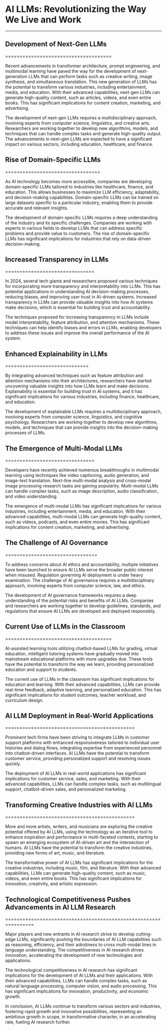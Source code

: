 # AI LLMs: Revolutionizing the Way We Live and Work
-----------------------------------------------

## Development of Next-Gen LLMs
=====================================

Recent advancements in transformer architecture, prompt engineering, and multimodal learning have paved the way for the development of next-generation LLMs that can perform tasks such as creative writing, image synthesis, and simultaneous translation. This new generation of LLMs has the potential to transform various industries, including entertainment, media, and education. With their advanced capabilities, next-gen LLMs can generate high-quality content, such as articles, videos, and even entire books. This has significant implications for content creation, marketing, and advertising.

The development of next-gen LLMs requires a multidisciplinary approach, involving experts from computer science, linguistics, and creative arts. Researchers are working together to develop new algorithms, models, and techniques that can handle complex tasks and generate high-quality output. The advancements in next-gen LLMs are expected to have a significant impact on various sectors, including education, healthcare, and finance.

## Rise of Domain-Specific LLMs
=================================

As AI technology becomes more accessible, companies are developing domain-specific LLMs tailored to industries like healthcare, finance, and education. This allows businesses to maximize LLM efficiency, adaptability, and decision-making capabilities. Domain-specific LLMs can be trained on large datasets specific to a particular industry, enabling them to provide accurate and relevant insights.

The development of domain-specific LLMs requires a deep understanding of the industry and its specific challenges. Companies are working with experts in various fields to develop LLMs that can address specific problems and provide value to customers. The rise of domain-specific LLMs has significant implications for industries that rely on data-driven decision-making.

## Increased Transparency in LLMs
===============================

In 2024, several tech giants and researchers proposed various techniques for incorporating more transparency and interpretability into LLMs. This has potential applications in understanding AI decision-making processes, reducing biases, and improving user trust in AI-driven systems. Increased transparency in LLMs can provide valuable insights into how AI systems make decisions, which is essential for building trust and accountability.

The techniques proposed for increasing transparency in LLMs include model interpretability, feature attribution, and attention mechanisms. These techniques can help identify biases and errors in LLMs, enabling developers to address these issues and improve the overall performance of the AI system.

## Enhanced Explainability in LLMs
=============================

By integrating advanced techniques such as feature attribution and attention mechanisms into their architectures, researchers have started uncovering valuable insights into how LLMs learn and make decisions. Explainability is essential for building trust in AI systems, and it has significant implications for various industries, including finance, healthcare, and education.

The development of explainable LLMs requires a multidisciplinary approach, involving experts from computer science, linguistics, and cognitive psychology. Researchers are working together to develop new algorithms, models, and techniques that can provide insights into the decision-making processes of LLMs.

## The Emergence of Multi-Modal LLMs
===============================

Developers have recently achieved numerous breakthroughs in multimodal learning using techniques like video captioning, audio generation, and image-text translation. Next-line multi-modal analysis and cross-modal image processing research tasks are gaining popularity. Multi-modal LLMs can handle complex tasks, such as image description, audio classification, and video understanding.

The emergence of multi-modal LLMs has significant implications for various industries, including entertainment, media, and education. With their advanced capabilities, multi-modal LLMs can generate high-quality content, such as videos, podcasts, and even entire movies. This has significant implications for content creation, marketing, and advertising.

## The Challenge of AI Governance
================================

To address concerns about AI ethics and accountability, multiple initiatives have been launched to ensure AI LLMs serve the broader public interest when misused. Regulation governing AI deployment is under heavy examination. The challenge of AI governance requires a multidisciplinary approach, involving experts from computer science, law, and ethics.

The development of AI governance frameworks requires a deep understanding of the potential risks and benefits of AI LLMs. Companies and researchers are working together to develop guidelines, standards, and regulations that ensure AI LLMs are developed and deployed responsibly.

## Current Use of LLMs in the Classroom
=====================================

AI-assisted learning tools utilizing chatbot-based LLMs for grading, virtual education, intelligent tutoring systems have gradually moved into mainstream educational platforms with more upgrades due. These tools have the potential to transform the way we learn, providing personalized education and support to students.

The current use of LLMs in the classroom has significant implications for education and learning. With their advanced capabilities, LLMs can provide real-time feedback, adaptive learning, and personalized education. This has significant implications for student outcomes, teacher workload, and curriculum design.

## AI LLM Deployment in Real-World Applications
=============================================

Prominent tech firms have been striving to integrate LLMs in customer support platforms with enhanced responsiveness tailored to individual user histories and dialog flows, integrating expertise from experienced personnel into chatbot-driven interfaces. AI LLMs have the potential to transform customer service, providing personalized support and resolving issues quickly.

The deployment of AI LLMs in real-world applications has significant implications for customer service, sales, and marketing. With their advanced capabilities, LLMs can handle complex tasks, such as multilingual support, chatbot-driven sales, and personalized marketing.

## Transforming Creative Industries with AI LLMs
=============================================

More and more artists, writers, and musicians are exploring the creative potential offered by AI LLMs, using the technology as an iterative tool to enhance inspiration and performance in multi-faceted contexts, starting to spawn an emerging ecosystem of AI-driven art and the intersection of humans. AI LLMs have the potential to transform the creative industries, providing new forms of art, music, and literature.

The transformative power of AI LLMs has significant implications for the creative industries, including music, film, and literature. With their advanced capabilities, LLMs can generate high-quality content, such as music, videos, and even entire books. This has significant implications for innovation, creativity, and artistic expression.

## Technological Competitiveness Pushes Advancements in AI LLM Research
================================================================

Major players and new entrants in AI research strive to develop cutting-edge LLMs, significantly pushing the boundaries of AI LLM capabilities such as reasoning, efficiency, and their adroitness to cross multi-modal lines in language understanding. The competitiveness in AI research drives innovation, accelerating the development of new technologies and applications.

The technological competitiveness in AI research has significant implications for the development of AI LLMs and their applications. With their advanced capabilities, LLMs can handle complex tasks, such as natural language processing, computer vision, and audio processing. This has significant implications for innovation, productivity, and economic growth.

In conclusion, AI LLMs continue to transform various sectors and industries, fostering rapid growth and innovative possibilities, representing an ambitious growth in scope, in transformative character, in an accelerating rate, fueling AI research further.